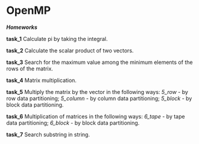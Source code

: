 # OpenMP
***Homeworks***

**task_1** 
Calculate pi by taking the integral.

**task_2** 
Calculate the scalar product of two vectors.

**task_3**
Search for the maximum value among the minimum elements of the rows of the matrix.

**task_4**
Matrix multiplication.

**task_5** 
Multiply the matrix by the vector in the following ways: 
*5_row* - by row data partitioning;
*5_column* - by column data partitioning;
*5_block* - by block data partitioning.

**task_6** 
Multiplication of matrices in the following ways:
*6_tape* - by tape data partitioning;
*6_block* - by block data partitioning.

**task_7**
Search substring in string.
